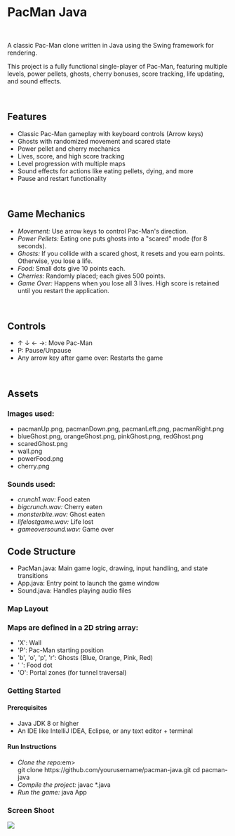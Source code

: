 <h1>PacMan Java</h1>
<br>
<p>A classic Pac-Man clone written in Java using the Swing framework for rendering.</p>
<p> This project is a fully functional single-player of Pac-Man, featuring multiple levels, power pellets, ghosts, cherry bonuses, score tracking, life updating, and sound effects.</p>
<br>
<h2>Features</h2>
<ul>
  <li>Classic Pac-Man gameplay with keyboard controls (Arrow keys)</li>
  <li>Ghosts with randomized movement and scared state</li>
  <li>Power pellet and cherry mechanics</li>
  <li>Lives, score, and high score tracking</li>
  <li>Level progression with multiple maps</li>
  <li>Sound effects for actions like eating pellets, dying, and more</li>
  <li>Pause and restart functionality</li>
</ul>
<br>
<h2>Game Mechanics</h2>
<ul>
  <li><em>Movement:</em> Use arrow keys to control Pac-Man's direction.</li>
  <li><em>Power Pellets:</em> Eating one puts ghosts into a "scared" mode (for 8 seconds).</li>
  <li><em>Ghosts:</em> If you collide with a scared ghost, it resets and you earn points. Otherwise, you lose a life.</li>
  <li><em>Food:</em> Small dots give 10 points each.</li>
  <li><em>Cherries:</em> Randomly placed; each gives 500 points.</li>
  <li><em>Game Over:</em> Happens when you lose all 3 lives. High score is retained until you restart the application.</li>
</ul>
<br>
<h2>Controls</h2>
<ul>
  <li> ↑ ↓ ← →: Move Pac-Man </li>
  <li> P: Pause/Unpause </li>
  <li> Any arrow key after game over: Restarts the game</li>
</ul>
<br>
<h2>Assets</h2>
<h3>Images used:</h3>
<ul>
  <li>pacmanUp.png, pacmanDown.png, pacmanLeft.png, pacmanRight.png</li>
  <li>blueGhost.png, orangeGhost.png, pinkGhost.png, redGhost.png</li>
  <li>scaredGhost.png</li>
  <li>wall.png</li>
  <li>powerFood.png</li>
  <li>cherry.png</li>
</ul>
<h3>Sounds used:</h3>
<ul>
  <li><em>crunch1.wav:</em> Food eaten</li>
  <li><em>bigcrunch.wav:</em> Cherry eaten</li>
  <li><em>monsterbite.wav:</em> Ghost eaten</li>
  <li><em>lifelostgame.wav:</em> Life lost</li>
  <li><em>gameoversound.wav:</em> Game over</li>
</ul>
<h2>Code Structure</h2>
<ul>
  <li>PacMan.java: Main game logic, drawing, input handling, and state transitions</li>
  <li>App.java: Entry point to launch the game window</li>
  <li>Sound.java: Handles playing audio files</li>
</ul>
<h3>Map Layout</h3>
<h3>Maps are defined in a 2D string array:</h3>
<ul>
  <li>'X': Wall</li>
  <li>'P': Pac-Man starting position</li>
  <li>'b', 'o', 'p', 'r': Ghosts (Blue, Orange, Pink, Red)</li>
  <li>' ': Food dot</li>
  <li>'O': Portal zones (for tunnel traversal)</li>
</ul>
<h3>Getting Started</h3>
<h4>Prerequisites</h4>
<ul>
  <li>Java JDK 8 or higher</li>
  <li>An IDE like IntelliJ IDEA, Eclipse, or any text editor + terminal</li>
</ul>
<h4>Run Instructions</h4>
<ul>
  <li><em>Clone the repo:</em>em><br>git clone https://github.com/yourusername/pacman-java.git
cd pacman-java
</li>
  <li><em>Compile the project:</em> javac *.java</li>
  <li><em>Run the game: </em>java App</li>
</ul>
<h3>Screen Shoot</h3>
<img src = "https://github.com/user-attachments/assets/59aa4c76-1769-400a-97f7-a03c05875a99">


